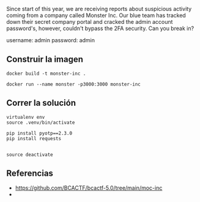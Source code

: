 
Since start of this year, we are receiving reports about suspicious activity coming from a company called Monster Inc. Our blue team has tracked down their secret company portal and cracked the admin account password's, however, couldn't bypass the 2FA security. Can you break in?

username: admin
password: admin

## Construir la imagen


```
docker build -t monster-inc .

docker run --name monster -p3000:3000 monster-inc
```

## Correr la solución

```
virtualenv env
source .venv/bin/activate

pip install pyotp==2.3.0
pip install requests


source deactivate 
```

## Referencias
- https://github.com/BCACTF/bcactf-5.0/tree/main/moc-inc
- 